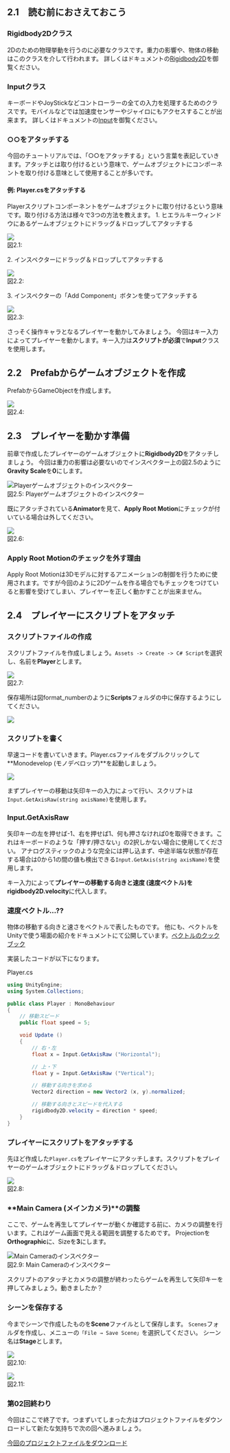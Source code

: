 <span id="h2-1"></span>2.1　読む前におさえておこう
--------------------------------------------------



### <span id="column-6"></span>Rigidbody2Dクラス

2Dのための物理挙動を行うのに必要なクラスです。重力の影響や、物体の移動はこのクラスを介して行われます。
詳しくはドキュメントの[Rigidbody2D](http://docs.unity3d.com/ja/current/ScriptReference/Rigidbody2D.html)を御覧ください。





### <span id="column-7"></span>Inputクラス

キーボードやJoyStickなどコントローラーの全ての入力を処理するためのクラスです。モバイルなどでは加速度センサーやジャイロにもアクセスすることが出来ます。
詳しくはドキュメントの[Input](http://docs.unity3d.com/ja/current/ScriptReference/Input.html)を御覧ください。





### <span id="column-8"></span>○○をアタッチする

今回のチュートリアルでは、「○○をアタッチする」という言葉を表記していきます。アタッチとは取り付けるという意味で、ゲームオブジェクトにコンポーネントを取り付ける意味として使用することが多いです。
#### <span id="h2-1-0-1"></span>例: Player.csをアタッチする

Playerスクリプトコンポーネントをゲームオブジェクトに取り付けるという意味です。取り付ける方法は様々で3つの方法を教えます。
1.
ヒエラルキーウィンドウにあるゲームオブジェクトにドラッグ＆ドロップしてアタッチする


![](images/game/02/script_attach_hierarchy.png)
<br/>図2.1:



2\. インスペクターにドラッグ＆ドロップしてアタッチする


![](images/game/02/script_attach_inspector.png)
<br/>図2.2:



3\. インスペクターの「Add Component」ボタンを使ってアタッチする


![](images/game/02/script_attach_add_component.png)
<br/>図2.3:





さっそく操作キャラとなるプレイヤーを動かしてみましょう。
今回はキー入力によってプレイヤーを動かします。キー入力は**スクリプトが必須**で**Input**クラスを使用します。

<span id="h2-2"></span>2.2　Prefabからゲームオブジェクトを作成
--------------------------------------------------------------

PrefabからGameObjectを作成します。



![](images/game/02/drag_prefab.png)
<br/>図2.4:



<span id="h2-3"></span>2.3　プレイヤーを動かす準備
--------------------------------------------------

前章で作成したプレイヤーのゲームオブジェクトに**Rigidbody2D**をアタッチしましょう。
今回は重力の影響は必要ないのでインスペクター上の図2.5のように**Gravity
Scale**を**0**にします。



![Playerゲームオブジェクトのインスペクター](images/game/02/rb2_gravity_zero.png)
<br/>図2.5: Playerゲームオブジェクトのインスペクター



既にアタッチされている**Animator**を見て、**Apply Root
Motion**にチェックが付いている場合は外してください。



![](images/game/02/anim_root_motion.png)
<br/>図2.6:





### <span id="column-9"></span>Apply Root Motionのチェックを外す理由

Apply Root
Motionは3Dモデルに対するアニメーションの制御を行うために使用されます。ですが今回のように2Dゲームを作る場合でもチェックをつけていると影響を受けてしまい、プレイヤーを正しく動かすことが出来ません。



<span id="h2-4"></span>2.4　プレイヤーにスクリプトをアタッチ
------------------------------------------------------------

### <span id="h2-4-1"></span>スクリプトファイルの作成

スクリプトファイルを作成しましょう。`Assets -> Create -> C# Script`を選択し、名前を**Player**とします。



![](images/game/02/create_script.png)
<br/>図2.7:



保存場所は図format\_numberのように**Scripts**フォルダの中に保存するようにしてください。



![](images/game/02/create_player_cs.png)



### <span id="h2-4-2"></span>スクリプトを書く

早速コードを書いていきます。Player.csファイルをダブルクリックして**Monodevelop
(モノデベロップ)**を起動しましょう。



![](images/game/02/monodevelop.png)



まずプレイヤーの移動は矢印キーの入力によって行い、スクリプトは`Input.GetAxisRaw(string axisName)`を使用します。



### <span id="column-10"></span>Input.GetAxisRaw

矢印キーの左を押せば-1、右を押せば1、何も押さなければ0を取得できます。これはキーボードのような「押す/押さない」の2択しかない場合に使用してください。
アナログスティックのような完全には押し込まず、中途半端な状態が存在する場合は0から1の間の値も検出できる`Input.GetAxis(string axisName)`を使用します。



キー入力によって**プレイヤーの移動する向きと速度
(速度ベクトル)**を**rigidbody2D.velocity**に代入します。



### <span id="column-11"></span>速度ベクトル...??

物体の移動する向きと速さをベクトルで表したものです。
他にも、ベクトルをUnityで使う場面の紹介をドキュメントにて公開しています。[ベクトルのクックブック](http://docs.unity3d.com/ja/current/Manual/VectorCookbook.html)



実装したコードが以下になります。



Player.cs

```cs
using UnityEngine;
using System.Collections;

public class Player : MonoBehaviour
{
    // 移動スピード
    public float speed = 5;

    void Update ()
    {
        // 右・左
        float x = Input.GetAxisRaw ("Horizontal");

        // 上・下
        float y = Input.GetAxisRaw ("Vertical");

        // 移動する向きを求める
        Vector2 direction = new Vector2 (x, y).normalized;

        // 移動する向きとスピードを代入する
        rigidbody2D.velocity = direction * speed;
    }
}
```



### <span id="h2-4-3"></span>プレイヤーにスクリプトをアタッチする

先ほど作成した`Player.cs`をプレイヤーにアタッチします。スクリプトをプレイヤーのゲームオブジェクトにドラッグ＆ドロップしてください。



![](images/game/02/script_attach_scene.png)
<br/>図2.8:



### <span id="h2-4-4"></span>**Main Camera (メインカメラ)**の調整

ここで、ゲームを再生してプレイヤーが動くか確認する前に、カメラの調整を行います。これはゲーム画面で見える範囲を調整するためです。
Projectionを**Orthographic**に、Sizeを**3**にします。



![Main
Cameraのインスペクター](images/game/02/main_camera.png)
<br/>図2.9: Main Cameraのインスペクター



スクリプトのアタッチとカメラの調整が終わったらゲームを再生して矢印キーを押してみましょう。動きましたか？

### <span id="h2-4-5"></span>シーンを保存する

今までシーンで作成したものを**Scene**ファイルとして保存します。
`Scenes`フォルダを作成し、メニューの`「File → Save Scene」`を選択してください。
シーン名は**Stage**とします。



![](images/game/02/save_scene_menu.png)
<br/>図2.10:





![](images/game/02/saved_scene.png)
<br/>図2.11:



### 第02回終わり

今回はここで終了です。つまずいてしまった方はプロジェクトファイルをダウンロードして新たな気持ちで次の回へ進みましょう。

[今回のプロジェクトファイルをダウンロード](project/game_02_ShootingGame.zip)

